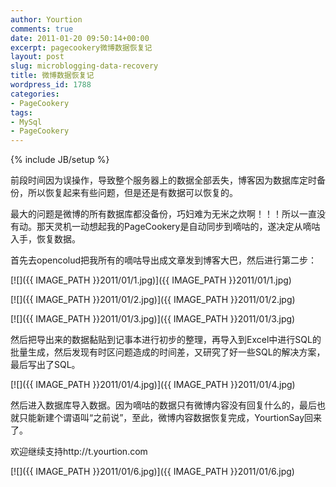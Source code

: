 ```yaml
---
author: Yourtion
comments: true
date: 2011-01-20 09:50:14+00:00
excerpt: pagecookery微博数据恢复记
layout: post
slug: microblogging-data-recovery
title: 微博数据恢复记
wordpress_id: 1788
categories:
- PageCookery
tags:
- MySql
- PageCookery
---
```

{% include JB/setup %}

前段时间因为误操作，导致整个服务器上的数据全部丢失，博客因为数据库定时备份，所以恢复起来有些问题，但是还是有数据可以恢复的。

最大的问题是微博的所有数据库都没备份，巧妇难为无米之炊啊！！！所以一直没有动。那天灵机一动想起我的PageCookery是自动同步到嘀咕的，遂决定从嘀咕入手，恢复数据。

首先去opencolud把我所有的嘀咕导出成文章发到博客大巴，然后进行第二步：

[![]({{ IMAGE_PATH }}2011/01/1.jpg)]({{ IMAGE_PATH }}2011/01/1.jpg)

[![]({{ IMAGE_PATH }}2011/01/2.jpg)]({{ IMAGE_PATH }}2011/01/2.jpg)

[![]({{ IMAGE_PATH }}2011/01/3.jpg)]({{ IMAGE_PATH }}2011/01/3.jpg)

然后把导出来的数据黏贴到记事本进行初步的整理，再导入到Excel中进行SQL的批量生成，然后发现有时区问题造成的时间差，又研究了好一些SQL的解决方案，最后写出了SQL。

[![]({{ IMAGE_PATH }}2011/01/4.jpg)]({{ IMAGE_PATH }}2011/01/4.jpg)

然后进入数据库导入数据。因为嘀咕的数据只有微博内容没有回复什么的，最后也就只能新建个谓语叫“之前说”，至此，微博内容数据恢复完成，YourtionSay回来了。

欢迎继续支持http://t.yourtion.com

[![]({{ IMAGE_PATH }}2011/01/6.jpg)]({{ IMAGE_PATH }}2011/01/6.jpg)
